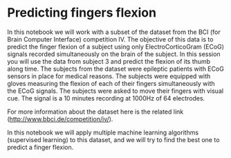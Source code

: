 # Predicting fingers flexion

In this notebook we will work with a subset of the dataset from the BCI (for Brain Computer Interface) competition IV. The objective of this data is to predict the finger flexion of a subject using only ElectroCorticoGram (ECoG) signals recorded simultaneously on the brain of the subject. In this session you will use the data from subject 3 and predict the flexion of its thumb along time. The subjects from the dataset were epileptic patients with ECoG sensors in place for medical reasons. The subjects were equipped with gloves measuring the flexion of each of their fingers simultaneously with the ECoG signals. The subjects were asked to move their fingers with visual cue. The signal is a 10 minutes recording at 1000Hz of 64 electrodes. 

For more information about the dataset here is the related link (http://www.bbci.de/competition/iv/).

In this notebook we will apply multiple machine learning algorithms (supervised learning) to this dataset, and we will try to find the best one to predict a finger flexion.
